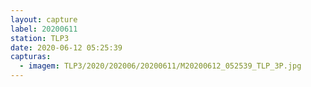 ```yaml
---
layout: capture
label: 20200611
station: TLP3
date: 2020-06-12 05:25:39
capturas:
  - imagem: TLP3/2020/202006/20200611/M20200612_052539_TLP_3P.jpg
---
```

